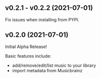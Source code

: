 ## v0.2.1 - v0.2.2 (2021-07-01)

Fix issues when installing from PYPI.

## v0.2.0 (2021-07-01)

Initial Alpha Release!

Basic features include:

- add/remove/edit/list music to your library
- import metadata from Musicbrainz
